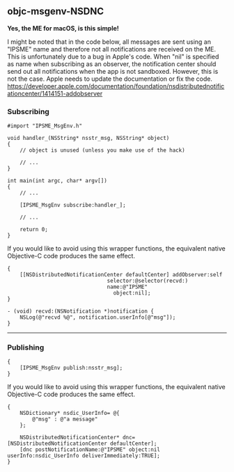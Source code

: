 
## objc-msgenv-NSDNC

<!--- Requires c++17. -->

**Yes, the ME for macOS, is this simple!**

I might be noted that in the code below, all messages are sent using an "IPSME" name and therefore not all notifications are received on the ME. This is unfortunately due to a bug in Apple's code. When "nil" is specified as name when subscribing as an observer, the notification center should send out all notifications when the app is not sandboxed. However, this is not the case.  Apple needs to update the documentation or fix the code.
https://developer.apple.com/documentation/foundation/nsdistributednotificationcenter/1414151-addobserver


### Subscribing
```
#import "IPSME_MsgEnv.h"

void handler_(NSString* nsstr_msg, NSString* object)
{
	// object is unused (unless you make use of the hack)
  
	// ...
}

int main(int argc, char* argv[])
{
	// ...
	
	[IPSME_MsgEnv subscribe:handler_];
	
	// ...
	
	return 0;
}
```

If you would like to avoid using this wrapper functions, the equivalent native Objective-C code produces the same effect.
```
{
	[[NSDistributedNotificationCenter defaultCenter] addObserver:self
							    selector:@selector(recvd:)
						 		name:@"IPSME"
							      object:nil];
}

- (void) recvd:(NSNotification *)notification {
	NSLog(@"recvd %@", notification.userInfo[@"msg"]);
}

```

----

### Publishing
```
{
	[IPSME_MsgEnv publish:nsstr_msg];
}
```

If you would like to avoid using this wrapper functions, the equivalent native Objective-C code produces the same effect.
```
{
	NSDictionary* nsdic_UserInfo= @{
		@"msg" : @"a message"
	};

	NSDistributedNotificationCenter* dnc= [NSDistributedNotificationCenter defaultCenter];
	[dnc postNotificationName:@"IPSME" object:nil userInfo:nsdic_UserInfo deliverImmediately:TRUE];
}
```
